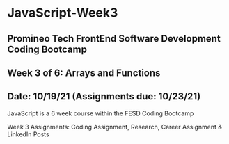 # JavaScript-Week3

## Promineo Tech FrontEnd Software Development Coding Bootcamp 
## Week 3 of 6:   Arrays and Functions
## Date:  10/19/21 (Assignments due:  10/23/21) 

JavaScript is a 6 week course within the FESD Coding Bootcamp

Week 3 Assignments:  Coding Assignment, Research, 
                     Career Assignment & LinkedIn Posts
